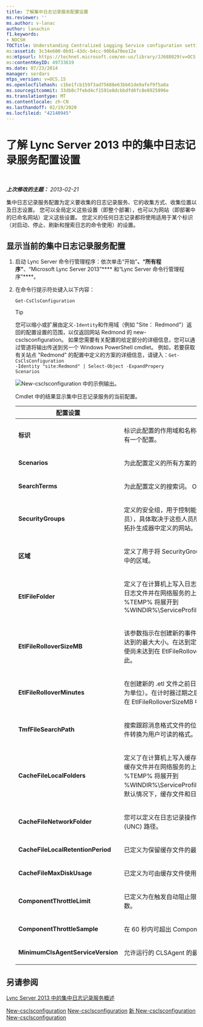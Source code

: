 ```yaml
---
title: 了解集中日志记录服务配置设置
ms.reviewer: ''
ms.author: v-lanac
author: lanachin
f1.keywords:
- NOCSH
TOCTitle: Understanding Centralized Logging Service configuration settings
ms:assetid: 3c34e600-0b91-43dc-b4cc-90b6a70ee12e
ms:mtpsurl: https://technet.microsoft.com/en-us/library/JJ688029(v=OCS.15)
ms:contentKeyID: 49733619
ms.date: 07/23/2014
manager: serdars
mtps_version: v=OCS.15
ms.openlocfilehash: c1be1fcb159f3ad75688e63bb61de9afef9f5a8a
ms.sourcegitcommit: 33db8c7febd4cf1591e8dcbbdfd6fc8e8925896e
ms.translationtype: MT
ms.contentlocale: zh-CN
ms.lasthandoff: 02/19/2020
ms.locfileid: "42140945"
---
```

<div data-xmlns="http://www.w3.org/1999/xhtml">

<div class="topic" data-xmlns="http://www.w3.org/1999/xhtml" data-msxsl="urn:schemas-microsoft-com:xslt" data-cs="http://msdn.microsoft.com/">

<div data-asp="https://msdn2.microsoft.com/asp">

# <a name="understanding-centralized-logging-service-configuration-settings-in-lync-server-2013"></a>了解 Lync Server 2013 中的集中日志记录服务配置设置

</div>

<div id="mainSection">

<div id="mainBody">

<span> </span>

_**上次修改的主题：** 2013-02-21_

集中日志记录服务配置为定义要收集的日志记录服务、它的收集方式、收集位置以及日志设置。 您可以全局定义这些设置（即整个部署），也可以为网站（即部署中的已命名网站）定义这些设置。 您定义的任何日志记录都将使用适用于某个标识（对启动、停止、刷新和搜索日志的命令使用）的设置。

<div>

## <a name="to-display-the-current-centralized-logging-service-configuration"></a>显示当前的集中日志记录服务配置

1.  启动 Lync Server 命令行管理程序：依次单击“开始”****、“所有程序”****、“Microsoft Lync Server 2013”**** 和“Lync Server 命令行管理程序”****。

2.  在命令行提示符处键入以下内容：
    
        Get-CsClsConfiguration
    
    <div>
    

    > [!TIP]
    > 您可以缩小或扩展由定义<CODE>-Identity</CODE>和作用域（例如 "Site： Redmond"）返回的配置设置的范围，以仅返回网站 Redmond 的 new-csclsconfiguration。 如果您需要有关配置的给定部分的详细信息，您可以通过管道将输出传送到另一个 Windows PowerShell cmdlet。 例如，若要获取有关站点 "Redmond" 的配置中定义的方案的详细信息，请键入：<CODE>Get-CsClsConfiguration -Identity "site:Redmond" | Select-Object -ExpandPropery Scenarios</CODE>

    
    </div>
    
    ![New-csclsconfiguration 中的示例输出。](images/JJ688029.23f98ddc-fc48-499a-b6c5-752611f2a0b0(OCS.15).jpg "New-csclsconfiguration 中的示例输出。")
    
    Cmdlet 中的结果显示集中日志记录服务的当前配置。
    
    
    <table>
    <colgroup>
    <col style="width: 50%" />
    <col style="width: 50%" />
    </colgroup>
    <thead>
    <tr class="header">
    <th>配置设置</th>
    <th>说明</th>
    </tr>
    </thead>
    <tbody>
    <tr class="odd">
    <td><p><strong>标识</strong></p></td>
    <td><p>标识此配置的作用域和名称。只有一个“全局”配置，且每个站点只有一个配置。</p></td>
    </tr>
    <tr class="even">
    <td><p><strong>Scenarios</strong></p></td>
    <td><p>为此配置定义的所有方案的列表。</p></td>
    </tr>
    <tr class="odd">
    <td><p><strong>SearchTerms</strong></p></td>
    <td><p>为此配置定义的搜索词。 Office 365，不是本地部署。</p></td>
    </tr>
    <tr class="even">
    <td><p><strong>SecurityGroups</strong></p></td>
    <td><p>定义的安全组，用于控制能查看计算机的人员（即，安全组的成员），具体取决于这些人员所在的站点。 在此上下文中，网站是在拓扑生成器中定义的网站。</p></td>
    </tr>
    <tr class="odd">
    <td><p><strong>区域</strong></p></td>
    <td><p>定义了用于将 SecurityGroups 收集到某个区域（例如，EMEA）中的区域。</p></td>
    </tr>
    <tr class="even">
    <td><p><strong>EtlFileFolder</strong></p></td>
    <td><p>定义了在计算机上写入日志文件的位置的路径。CLSAgent 将写入日志文件并在网络服务的上下文中运行。在这种情况下，%TEMP% 将展开到 %WINDIR%\ServiceProfiles\NetworkService\AppData\Local</p></td>
    </tr>
    <tr class="odd">
    <td><p><strong>EtlFileRolloverSizeMB</strong></p></td>
    <td><p>该参数指示在创建新的事件跟踪日志 (.etl) 文件之前日志文件需要达到的最大大小。在达到定义的大小之后将创建新的日志文件，即使尚未达到在 EtlFileRolloverMinutes 中设置的最长时间也是如此。</p></td>
    </tr>
    <tr class="even">
    <td><p><strong>EtlFileRolloverMinutes</strong></p></td>
    <td><p>在创建新的 .etl 文件之前日志可等待的定义的最大时间量（以分钟为单位）。在计时器过期之后将创建新的日志文件，即使尚未达到在 EtlFileRolloverSizeMB 中设置的最大大小也是如此。</p></td>
    </tr>
    <tr class="odd">
    <td><p><strong>TmfFileSearchPath</strong></p></td>
    <td><p>搜索跟踪消息格式文件的位置。跟踪消息格式文件用于将二进制文件转换为用户可读的格式。</p></td>
    </tr>
    <tr class="even">
    <td><p><strong>CacheFileLocalFolders</strong></p></td>
    <td><p>定义了在计算机上写入缓存文件的位置的路径。CLSAgent 将写入缓存文件并在网络服务的上下文中运行。在这种情况下，%TEMP% 将展开到 %WINDIR%\ServiceProfiles\NetworkService\AppData\Local。默认情况下，缓存文件和日志文件将写入相同的目录。</p></td>
    </tr>
    <tr class="odd">
    <td><p><strong>CacheFileNetworkFolder</strong></p></td>
    <td><p>您可以定义在日志记录操作过程中接收缓存文件的通用命名约定 (UNC) 路径。</p></td>
    </tr>
    <tr class="even">
    <td><p><strong>CacheFileLocalRetentionPeriod</strong></p></td>
    <td><p>已定义为保留缓存文件的最长时间（以天为单位）。</p></td>
    </tr>
    <tr class="odd">
    <td><p><strong>CacheFileMaxDiskUsage</strong></p></td>
    <td><p>已定义为可由缓存文件使用的磁盘空间的百分比。</p></td>
    </tr>
    <tr class="even">
    <td><p><strong>ComponentThrottleLimit</strong></p></td>
    <td><p>已定义为在触发自动阻止限制器之前组件每秒可生成的最大跟踪数。</p></td>
    </tr>
    <tr class="odd">
    <td><p><strong>ComponentThrottleSample</strong></p></td>
    <td><p>在 60 秒内可超出 ComponentThrottleLimit 的次数。</p></td>
    </tr>
    <tr class="even">
    <td><p><strong>MinimumClsAgentServiceVersion</strong></p></td>
    <td><p>允许运行的 CLSAgent 的最低版本。 此元素适用于 Office 365。</p></td>
    </tr>
    </tbody>
    </table>


</div>

<div>

## <a name="see-also"></a>另请参阅


[Lync Server 2013 中的集中日志记录服务概述](lync-server-2013-overview-of-the-centralized-logging-service.md)  


[New-csclsconfiguration](https://technet.microsoft.com/library/JJ619182(v=OCS.15))  
[New-csclsconfiguration](https://technet.microsoft.com/library/JJ619191(v=OCS.15))  
[新 New-csclsconfiguration](https://technet.microsoft.com/library/JJ619177(v=OCS.15))  
[New-csclsconfiguration](https://technet.microsoft.com/library/JJ619179(v=OCS.15))  
  

</div>

</div>

<span> </span>

</div>

</div>

</div>

